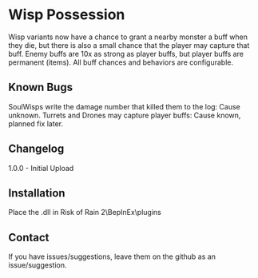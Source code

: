 # Wisp Possession
Wisp variants now have a chance to grant a nearby monster a buff when they die, but there is also a small chance that the player may capture that buff.
Enemy buffs are 10x as strong as player buffs, but player buffs are permanent (items).
All buff chances and behaviors are configurable.

Known Bugs
------------
SoulWisps write the damage number that killed them to the log: Cause unknown.
Turrets and Drones may capture player buffs: Cause known, planned fix later.

Changelog
------------
1.0.0 - Initial Upload

Installation
------------
Place the .dll in Risk of Rain 2\BepInEx\plugins

Contact
------------
If you have issues/suggestions, leave them on the github as an issue/suggestion.